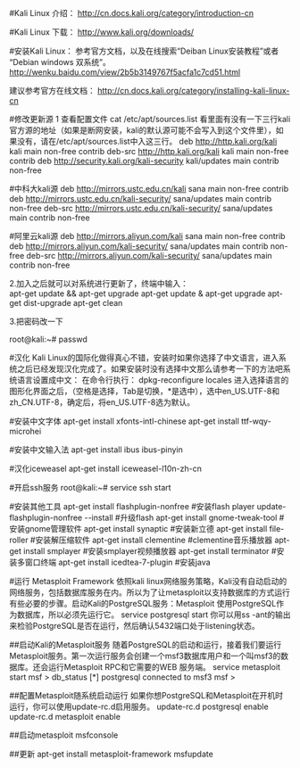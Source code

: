 #Kali Linux 介绍：
http://cn.docs.kali.org/category/introduction-cn

#Kali Linux 下载：
http://www.kali.org/downloads/

#安装Kali Linux：
参考官方文档，以及在线搜索“Deiban Linux安装教程”或者 “Debian windows 双系统”。
http://wenku.baidu.com/view/2b5b3149767f5acfa1c7cd51.html

建议参考官方在线文档：
http://cn.docs.kali.org/category/installing-kali-linux-cn

#修改更新源
1 查看配置文件
cat /etc/apt/sources.list
看里面有没有一下三行kali官方源的地址（如果是断网安装，kali的默认源可能不会写入到这个文件里），如果没有，请在/etc/apt/sources.list中入这三行。
	deb http://http.kali.org/kali kali main non-free contrib
    deb-src http://http.kali.org/kali kali main non-free contrib
    deb http://security.kali.org/kali-security kali/updates main contrib non-free

#中科大kali源
deb http://mirrors.ustc.edu.cn/kali sana main non-free contrib
deb http://mirrors.ustc.edu.cn/kali-security/ sana/updates main contrib non-free
deb-src http://mirrors.ustc.edu.cn/kali-security/ sana/updates main contrib non-free
 
#阿里云kali源
deb http://mirrors.aliyun.com/kali sana main non-free contrib
deb http://mirrors.aliyun.com/kali-security/ sana/updates main contrib non-free
deb-src http://mirrors.aliyun.com/kali-security/ sana/updates main contrib non-free


2.加入之后就可以对系统进行更新了，终端中输入：	
apt-get update && apt-get upgrade 
apt-get update & apt-get upgrade
apt-get dist-upgrade 
apt-get clean 

3.把密码改一下

root@kali:~# passwd

#汉化
Kali Linux的国际化做得真心不错，安装时如果你选择了中文语言，进入系统之后已经发现汉化完成了。如果安装时没有选择中文那么请参考一下的方法吧系统语言设置成中文：
在命令行执行：
dpkg-reconfigure locales
进入选择语言的图形化界面之后，（空格是选择，Tab是切换，*是选中），选中en_US.UTF-8和zh_CN.UTF-8，确定后，将en_US.UTF-8选为默认。 

#安装中文字体
apt-get install xfonts-intl-chinese
apt-get install ttf-wqy-microhei

#安装中文输入法
apt-get install ibus ibus-pinyin

#汉化iceweasel
apt-get install iceweasel-l10n-zh-cn

#开启ssh服务
root@kali:~# service ssh start

#安装其他工具
apt-get install flashplugin-nonfree      #安装flash player
update-flashplugin-nonfree --install     #升级flash
apt-get install gnome-tweak-tool         #安装gnome管理软件
apt-get install synaptic                 #安装新立德
apt-get install file-roller              #安装解压缩软件
apt-get install clementine               #clementine音乐播放器
apt-get install smplayer                 #安装smplayer视频播放器
apt-get install terminator               #安装多窗口终端
apt-get install icedtea-7-plugin         #安装java

#运行 Metasploit Framework
依照kali linux网络服务策略，Kali没有自动启动的网络服务，包括数据库服务在内。所以为了让metasploit以支持数据库的方式运行有些必要的步骤。启动Kali的PostgreSQL服务：Metasploit 使用PostgreSQL作为数据库，所以必须先运行它。
service postgresql start
你可以用ss -ant的输出来检验PostgreSQL是否在运行，然后确认5432端口处于listening状态。

##启动Kali的Metasploit服务
随着PostgreSQL的启动和运行，接着我们要运行Metasploit服务。第一次运行服务会创建一个msf3数据库用户和一个叫msf3的数据库。还会运行Metasploit RPC和它需要的WEB 服务端。
service metasploit start
msf > db_status
[*] postgresql connected to msf3
msf >

##配置Metasploit随系统启动运行
如果你想PostgreSQL和Metasploit在开机时运行，你可以使用update-rc.d启用服务。
update-rc.d postgresql enable
update-rc.d metasploit enable

##启动metasploit
msfconsole

##更新
apt-get  install metasploit-framework
msfupdate